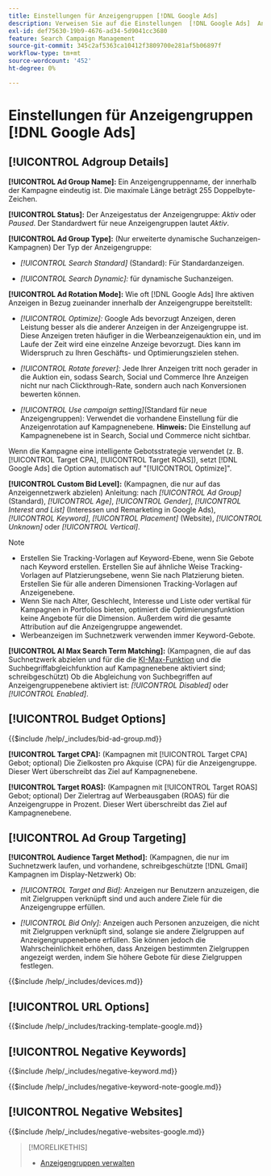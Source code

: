 ```yaml
---
title: Einstellungen für Anzeigengruppen [!DNL Google Ads]
description: Verweisen Sie auf die Einstellungen  [!DNL Google Ads]  Anzeigengruppen.
exl-id: def75630-19b9-4676-ad34-5d9041cc3680
feature: Search Campaign Management
source-git-commit: 345c2af5363ca10412f3809700e281af5b06897f
workflow-type: tm+mt
source-wordcount: '452'
ht-degree: 0%

---
```


# Einstellungen für Anzeigengruppen [!DNL Google Ads]

## [!UICONTROL Adgroup Details]

**[!UICONTROL Ad Group Name]:** Ein Anzeigengruppenname, der innerhalb der Kampagne eindeutig ist. Die maximale Länge beträgt 255 Doppelbyte-Zeichen.

**[!UICONTROL Status]:** Der Anzeigestatus der Anzeigengruppe: *Aktiv* oder *Paused*. Der Standardwert für neue Anzeigengruppen lautet *Aktiv*.

**[!UICONTROL Ad Group Type]:** (Nur erweiterte dynamische Suchanzeigen-Kampagnen) Der Typ der Anzeigengruppe:

* *[!UICONTROL Search Standard]* (Standard): Für Standardanzeigen.

* *[!UICONTROL Search Dynamic]:* für dynamische Suchanzeigen.

**[!UICONTROL Ad Rotation Mode]:** Wie oft [!DNL Google Ads] Ihre aktiven Anzeigen in Bezug zueinander innerhalb der Anzeigengruppe bereitstellt:

* *[!UICONTROL Optimize]:* Google Ads bevorzugt Anzeigen, deren Leistung besser als die anderer Anzeigen in der Anzeigengruppe ist. Diese Anzeigen treten häufiger in die Werbeanzeigenauktion ein, und im Laufe der Zeit wird eine einzelne Anzeige bevorzugt. Dies kann im Widerspruch zu Ihren Geschäfts- und Optimierungszielen stehen.

* *[!UICONTROL Rotate forever]:*   Jede Ihrer Anzeigen tritt noch gerader in die Auktion ein, sodass Search, Social und Commerce Ihre Anzeigen nicht nur nach Clickthrough-Rate, sondern auch nach Konversionen bewerten können.

* *[!UICONTROL Use campaign setting]*(Standard für neue Anzeigengruppen): Verwendet die vorhandene Einstellung für die Anzeigenrotation auf Kampagnenebene. **Hinweis:** Die Einstellung auf Kampagnenebene ist in Search, Social und Commerce nicht sichtbar.

Wenn die Kampagne eine intelligente Gebotsstrategie verwendet (z. B. [!UICONTROL Target CPA], [!UICONTROL Target ROAS]), setzt [!DNL Google Ads] die Option automatisch auf &quot;[!UICONTROL Optimize]&quot;.

**[!UICONTROL Custom Bid Level]:** (Kampagnen, die nur auf das Anzeigennetzwerk abzielen) Anleitung: nach *[!UICONTROL Ad Group]* (Standard), *[!UICONTROL Age]*, *[!UICONTROL Gender]*, *[!UICONTROL Interest and List]* (Interessen und Remarketing in Google Ads), *[!UICONTROL Keyword]*, *[!UICONTROL Placement]* (Website), *[!UICONTROL Unknown]* oder *[!UICONTROL Vertical]*.

>[!NOTE]
>
>* Erstellen Sie Tracking-Vorlagen auf Keyword-Ebene, wenn Sie Gebote nach Keyword erstellen. Erstellen Sie auf ähnliche Weise Tracking-Vorlagen auf Platzierungsebene, wenn Sie nach Platzierung bieten. Erstellen Sie für alle anderen Dimensionen Tracking-Vorlagen auf Anzeigenebene.
>* Wenn Sie nach Alter, Geschlecht, Interesse und Liste oder vertikal für Kampagnen in Portfolios bieten, optimiert die Optimierungsfunktion keine Angebote für die Dimension. Außerdem wird die gesamte Attribution auf die Anzeigengruppe angewendet.
>* Werbeanzeigen im Suchnetzwerk verwenden immer Keyword-Gebote.

**[!UICONTROL AI Max Search Term Matching]:** (Kampagnen, die auf das Suchnetzwerk abzielen und für die die [KI-Max-Funktion](https://support.google.com/google-ads/answer/15910366) und die Suchbegriffabgleichfunktion auf Kampagnenebene aktiviert sind; schreibgeschützt) Ob die Abgleichung von Suchbegriffen auf Anzeigengruppenebene aktiviert ist: *[!UICONTROL Disabled]* oder *[!UICONTROL Enabled]*.

## [!UICONTROL Budget Options]

<!-- **[!UICONTROL Bid]:** -->

{{$include /help/_includes/bid-ad-group.md}}

**[!UICONTROL Target CPA]:** (Kampagnen mit [!UICONTROL Target CPA] Gebot; optional) Die Zielkosten pro Akquise (CPA) für die Anzeigengruppe. Dieser Wert überschreibt das Ziel auf Kampagnenebene.

**[!UICONTROL Target ROAS]:** (Kampagnen mit [!UICONTROL Target ROAS] Gebot; optional) Der Zielertrag auf Werbeausgaben (ROAS) für die Anzeigengruppe in Prozent. Dieser Wert überschreibt das Ziel auf Kampagnenebene.

## [!UICONTROL Ad Group Targeting]

**[!UICONTROL Audience Target Method]:** (Kampagnen, die nur im Suchnetzwerk laufen, und vorhandene, schreibgeschützte [!DNL Gmail] Kampagnen im Display-Netzwerk) Ob:

* *[!UICONTROL Target and Bid]:* Anzeigen nur Benutzern anzuzeigen, die mit Zielgruppen verknüpft sind und auch andere Ziele für die Anzeigengruppe erfüllen.

* *[!UICONTROL Bid Only]:* Anzeigen auch Personen anzuzeigen, die nicht mit Zielgruppen verknüpft sind, solange sie andere Zielgruppen auf Anzeigengruppenebene erfüllen. Sie können jedoch die Wahrscheinlichkeit erhöhen, dass Anzeigen bestimmten Zielgruppen angezeigt werden, indem Sie höhere Gebote für diese Zielgruppen festlegen.

<!-- **[!UICONTROL Devices]:** -->

{{$include /help/_includes/devices.md}}

## [!UICONTROL URL Options]

<!-- **[!UICONTROL Tracking Template]:** -->

{{$include /help/_includes/tracking-template-google.md}}

## [!UICONTROL Negative Keywords]

<!-- **[!UICONTROL Negative Keywords]:** -->

{{$include /help/_includes/negative-keyword.md}}

<!-- Note for **[!UICONTROL Negative Keywords]:** -->

{{$include /help/_includes/negative-keyword-note-google.md}}

## [!UICONTROL Negative Websites]

<!-- **[!UICONTROL Negative Websites]:** -->

{{$include /help/_includes/negative-websites-google.md}}

>[!MORELIKETHIS]
>
>* [Anzeigengruppen verwalten](/help/search-social-commerce/campaign-management/campaigns/ad-group-manage.md)
